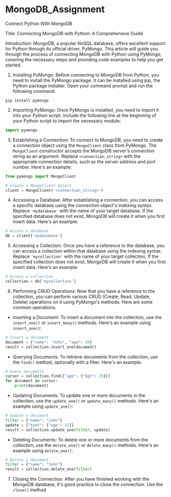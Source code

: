 # MongoDB_Assignment
Connect Python With MongoDB

Title: Connecting MongoDB with Python: A Comprehensive Guide

Introduction:
MongoDB, a popular NoSQL database, offers excellent support for Python through its official driver, PyMongo. This article will guide you through the process of connecting MongoDB with Python using PyMongo, covering the necessary steps and providing code examples to help you get started.

1. Installing PyMongo:
Before connecting to MongoDB from Python, you need to install the PyMongo package. It can be installed using pip, the Python package installer. Open your command prompt and run the following command:
```
pip install pymongo
```

2. Importing PyMongo:
Once PyMongo is installed, you need to import it into your Python script. Include the following line at the beginning of your Python script to import the necessary module:
```python
import pymongo
```

3. Establishing a Connection:
To connect to MongoDB, you need to create a connection object using the `MongoClient` class from PyMongo. The `MongoClient` constructor accepts the MongoDB server's connection string as an argument. Replace `<connection_string>` with the appropriate connection details, such as the server address and port number. Here's an example:
```python
from pymongo import MongoClient

# Create a MongoClient object
client = MongoClient('<connection_string>')
```

4. Accessing a Database:
After establishing a connection, you can access a specific database using the connection object's indexing syntax. Replace `'mydatabase'` with the name of your target database. If the specified database does not exist, MongoDB will create it when you first insert data. Here's an example:
```python
# Access a database
db = client['mydatabase']
```

5. Accessing a Collection:
Once you have a reference to the database, you can access a collection within that database using the indexing syntax. Replace `'mycollection'` with the name of your target collection. If the specified collection does not exist, MongoDB will create it when you first insert data. Here's an example:
```python
# Access a collection
collection = db['mycollection']
```

6. Performing CRUD Operations:
Now that you have a reference to the collection, you can perform various CRUD (Create, Read, Update, Delete) operations on it using PyMongo's methods. Here are some common operations:

- Inserting a Document:
To insert a document into the collection, use the `insert_one()` or `insert_many()` methods. Here's an example using `insert_one()`:
```python
# Insert a document
document = {"name": "John", "age": 30}
result = collection.insert_one(document)
```

- Querying Documents:
To retrieve documents from the collection, use the `find()` method, optionally with a filter. Here's an example:
```python
# Query documents
cursor = collection.find({"age": {"$gt": 25}})
for document in cursor:
    print(document)
```

- Updating Documents:
To update one or more documents in the collection, use the `update_one()` or `update_many()` methods. Here's an example using `update_one()`:
```python
# Update a document
filter = {"name": "John"}
update = {"$set": {"age": 32}}
result = collection.update_one(filter, update)
```

- Deleting Documents:
To delete one or more documents from the collection, use the `delete_one()` or `delete_many()` methods. Here's an example using `delete_one()`:
```python
# Delete a document
filter = {"name": "John"}
result = collection.delete_one(filter)
```

7. Closing the Connection:
After you have finished working with the MongoDB database, it's good practice to close the connection. Use the `close()` method
